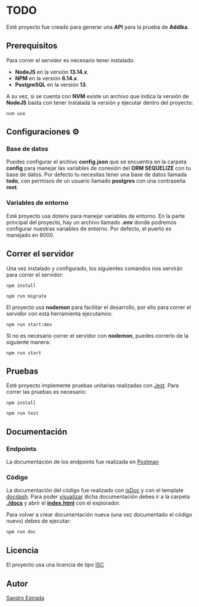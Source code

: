 # TODO

Esté proyecto fue creado para generar una **API** para la prueba de **Addika**.

## Prerequisitos

Para correr el servidor es necesario tener instalado:

- **NodeJS** en la versión **13.14.x**.
- **NPM** en la versión **6.14.x**.
- **PostgreSQL** en la versión **13**.

A su vez, si se cuenta con **NVM** existe un archivo que indica la versión de **NodeJS**
basta con tener instalada la versión y ejecutar dentro del proyecto:

```
nvm use
```

## Configuraciones ⚙
### Base de datos

Puedes configurar el archivo **config.json** que se encuentra en la carpeta **config** para manejar
las variables de conexión del **ORM SEQUELIZE** con tu base de datos. 
Por defecto tu necesitas tener una base de datos llamada **todo**, con permisos de un usuario
llamado **postgres** con una contraseña **root**.

### Variables de entorno

Esté proyecto usa dotenv para manejar variables de entorno.
En la parte principal del proyecto, hay un archivo llamado **.env** donde podremos configurar
nuestras variables de entorno.
Por defecto, el puerto es manejado en 8000.

## Correr el servidor

Una vez instalado y configurado, los siguientes comandos nos servirán para correr el servidor:

```
npm install
```

```
npm run migrate
```
El proyecto usa **nodemon** para facilitar el desarrollo, por ello para correr el servidor con
esta herramienta ejecutamos:

```
npm run start:dev
```

Si no es necesario correr el servidor con **nodemon**, puedes correrlo de la siguiente manera:

```
npm run start
```

## Pruebas

Esté proyecto implemente pruebas unitarias realizadas con [Jest](https://jestjs.io/docs/en/getting-started).
Para correr las pruebas es necesario:

```
npm install
```

```
npm run test
```

## Documentación
### Endpoints
La documentación de los endpoints fue realizada en [Postman](https://documenter.getpostman.com/view/4955309/Tz5wVZFC)

### Código
La documentación del código fue realizado con [jsDoc](https://www.npmjs.com/package/jsdoc) y con el template [docdash](https://github.com/clenemt/docdash).
Para poder [visualizar](./docs/DOC_FUNC.png) dicha documentación debes ir a la carpeta [**./docs**](./docs) y abrir el [**index.html**](./docs/index.html) con el explorador.

Para volver a crear documentación nueva (una vez documentado el código nuevo) debes de ejecutar:

````
npm run doc
````

## Licencia

El proyecto usa una licencia de tipo [ISC](https://opensource.org/licenses/ISC)

## Autor

[Sandro Estrada](https://www.linkedin.com/in/sandro-estrada-elizondo-1b5411171/)
